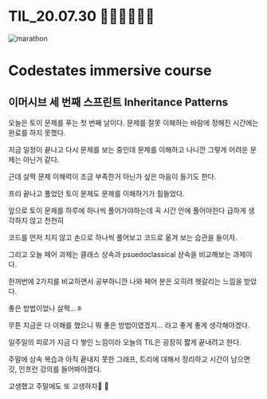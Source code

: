 # TIL_20.07.30 🏃🏽‍♂️🏃🏽‍♂️

<img src="https://media.vlpt.us/images/kdo0129/post/29ca955c-708b-4ed6-8e6d-8384dd9bc755/marathon-3753907_960_720.jpg" alt="marathon" />

# Codestates immersive course

## 이머시브 세 번째 스프린트 Inheritance Patterns

오늘은 토이 문제를 푸는 첫 번째 날이다. 문제를 잘못 이해하는 바람에 정해진 시간에는 완료를 하지 못했다.

지금 일정이 끝나고 다시 문제를 보는 중인데 문제를 이해하고 나니깐 그렇게 어려운 문제는 아닌거 같다.

근데 살짝 문제 이해력이 조금 부족한거 아닌가 싶은 마음이 들기도 한다.

프리 끝나고 풀었던 토이 문제도 문제를 이해하기가 힘들었다.

앞으로 토이 문제를 하루에 하나씩 풀어가야하는데 꼭 시간 안에 풀어야한다 급하게 생각하지 않고 천천히

코드를 먼저 치지 않고 손으로 하나씩 풀어보고 코드로 옮겨 보는 습관을 들이자.

그리고 오늘 페어 과제는 클래스 상속과 psuedoclassical 상속을 비교해보는 과제이다.

한꺼번에 2가지를 비교하면서 공부하니깐 나와 페어 분은 오히려 헷갈리는 느낌을 받았다.

좋은 방법이었나 살짝...ㅎ

무튼 지금은 다 이해를 했으니 뭐 좋은 방법이였겠지... 라고 좋게 좋게 생각해야겠다.

일주일의 피로가 지금 다 쌓인 느낌이라 오늘의 TIL은 굉장히 짧게 끝내려고 한다.

주말에 상속 복습과 아직 끝내지 못한 그래프, 트리에 대해서 정리하고 시간이 남으면 깃, 인프런 강의를 들어봐야겠다.

고생했고 주말에도 또 고생하자🤣 🤣

